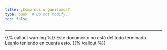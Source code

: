 ```yaml
---
title: ¿Cómo nos organizamos?
type: book  # Do not modify.
toc: false
---
```


---

{{% callout warning %}} Este documento no está del todo terminado. Léanlo teniendo en cuenta esto. {{% /callout %}}